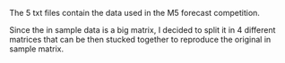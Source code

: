 The 5 txt files contain the data used in the M5 forecast competition.

Since the in sample data is a big matrix, I decided to split it in 4 different matrices that can be then stucked together to reproduce the original in sample matrix.
